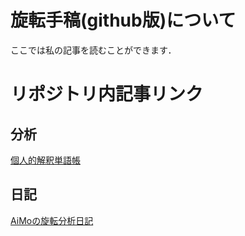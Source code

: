 # 旋転手稿(github版)について
ここでは私の記事を読むことができます．
# リポジトリ内記事リンク
## 分析
[個人的解釈単語帳](analysis/word_book.md)
## 日記
[AiMoの旋転分析日記](diary/000000_main.md)